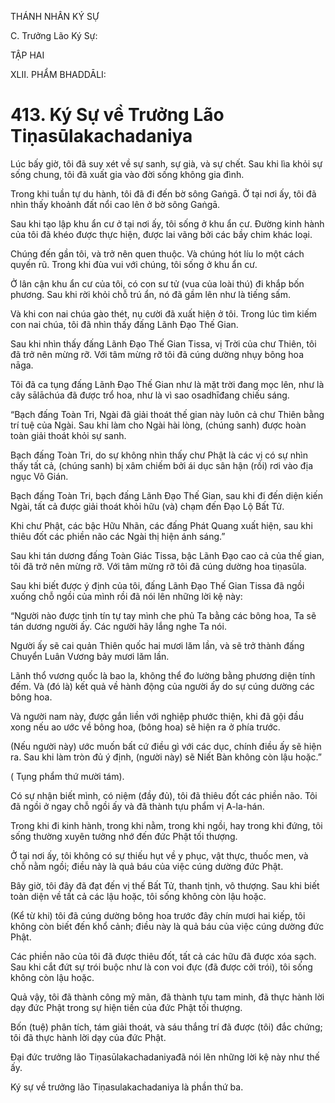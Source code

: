 THÁNH NHÂN KÝ SỰ

C. Trưởng Lão Ký Sự:

TẬP HAI

XLII. PHẨM BHADDĀLI:

# 413. Ký Sự về Trưởng Lão Tiṇasūlakachadaniya

Lúc bấy giờ, tôi đã suy xét về sự sanh, sự già, và sự chết. Sau khi lìa khỏi sự sống chung, tôi đã xuất gia vào đời sống không gia đình.

Trong khi tuần tự du hành, tôi đã đi đến bờ sông Gaṅgā. Ở tại nơi ấy, tôi đã nhìn thấy khoảnh đất nổi cao lên ở bờ sông Gaṅgā.

Sau khi tạo lập khu ẩn cư ở tại nơi ấy, tôi sống ở khu ẩn cư. Đường kinh hành của tôi đã khéo được thực hiện, được lai vãng bởi các bầy chim khác loại.

Chúng đến gần tôi, và trở nên quen thuộc. Và chúng hót líu lo một cách quyến rũ. Trong khi đùa vui với chúng, tôi sống ở khu ẩn cư.

Ở lân cận khu ẩn cư của tôi, có con sư tử (vua của loài thú) đi khắp bốn phương. Sau khi rời khỏi chỗ trú ẩn, nó đã gầm lên như là tiếng sấm.

Và khi con nai chúa gào thét, nụ cười đã xuất hiện ở tôi. Trong lúc tìm kiếm con nai chúa, tôi đã nhìn thấy đấng Lãnh Đạo Thế Gian.

Sau khi nhìn thấy đấng Lãnh Đạo Thế Gian Tissa, vị Trời của chư Thiên, tôi đã trở nên mừng rỡ. Với tâm mừng rỡ tôi đã cúng dường nhụy bông hoa nāga.

Tôi đã ca tụng đấng Lãnh Đạo Thế Gian như là mặt trời đang mọc lên, như là cây sālāchúa đã được trổ hoa, như là vì sao osadhīđang chiếu sáng.

“Bạch đấng Toàn Tri, Ngài đã giải thoát thế gian này luôn cả chư Thiên bằng trí tuệ của Ngài. Sau khi làm cho Ngài hài lòng, (chúng sanh) được hoàn toàn giải thoát khỏi sự sanh.

Bạch đấng Toàn Tri, do sự không nhìn thấy chư Phật là các vị có sự nhìn thấy tất cả, (chúng sanh) bị xâm chiếm bởi ái dục sân hận (rồi) rơi vào địa ngục Vô Gián.

Bạch đấng Toàn Tri, bạch đấng Lãnh Đạo Thế Gian, sau khi đi đến diện kiến Ngài, tất cả được giải thoát khỏi hữu (và) chạm đến Đạo Lộ Bất Tử.

Khi chư Phật, các bậc Hữu Nhãn, các đấng Phát Quang xuất hiện, sau khi thiêu đốt các phiền não các Ngài thị hiện ánh sáng.”

Sau khi tán dương đấng Toàn Giác Tissa, bậc Lãnh Đạo cao cả của thế gian, tôi đã trở nên mừng rỡ. Với tâm mừng rỡ tôi đã cúng dường hoa tiṇasūla.

Sau khi biết được ý định của tôi, đấng Lãnh Đạo Thế Gian Tissa đã ngồi xuống chỗ ngồi của mình rồi đã nói lên những lời kệ này:

“Người nào được tịnh tín tự tay mình che phủ Ta bằng các bông hoa, Ta sẽ tán dương người ấy. Các người hãy lắng nghe Ta nói.

Người ấy sẽ cai quản Thiên quốc hai mươi lăm lần, và sẽ trở thành đấng Chuyển Luân Vương bảy mươi lăm lần.

Lãnh thổ vương quốc là bao la, không thể đo lường bằng phương diện tính đếm. Và (đó là) kết quả về hành động của người ấy do sự cúng dường các bông hoa.

Và người nam này, được gắn liền với nghiệp phước thiện, khi đã gội đầu xong nếu ao ước về bông hoa, (bông hoa) sẽ hiện ra ở phía trước.

(Nếu người này) ước muốn bất cứ điều gì với các dục, chính điều ấy sẽ hiện ra. Sau khi làm tròn đủ ý định, (người này) sẽ Niết Bàn không còn lậu hoặc.”

( Tụng phẩm thứ mười tám).

Có sự nhận biết mình, có niệm (đầy đủ), tôi đã thiêu đốt các phiền não. Tôi đã ngồi ở ngay chỗ ngồi ấy và đã thành tựu phẩm vị A-la-hán.

Trong khi đi kinh hành, trong khi nằm, trong khi ngồi, hay trong khi đứng, tôi sống thường xuyên tưởng nhớ đến đức Phật tối thượng.

Ở tại nơi ấy, tôi không có sự thiếu hụt về y phục, vật thực, thuốc men, và chỗ nằm ngồi; điều này là quả báu của việc cúng dường đức Phật.

Bây giờ, tôi đây đã đạt đến vị thế Bất Tử, thanh tịnh, vô thượng. Sau khi biết toàn diện về tất cả các lậu hoặc, tôi sống không còn lậu hoặc.

(Kể từ khi) tôi đã cúng dường bông hoa trước đây chín mươi hai kiếp, tôi không còn biết đến khổ cảnh; điều này là quả báu của việc cúng dường đức Phật.

Các phiền não của tôi đã được thiêu đốt, tất cả các hữu đã được xóa sạch. Sau khi cắt đứt sự trói buộc như là con voi đực (đã được cởi trói), tôi sống không còn lậu hoặc.

Quả vậy, tôi đã thành công mỹ mãn, đã thành tựu tam minh, đã thực hành lời dạy đức Phật trong sự hiện tiền của đức Phật tối thượng.

Bốn (tuệ) phân tích, tám giải thoát, và sáu thắng trí đã được (tôi) đắc chứng; tôi đã thực hành lời dạy của đức Phật.

Đại đức trưởng lão Tiṇasūlakachadaniyađã nói lên những lời kệ này như thế ấy.

Ký sự về trưởng lão Tiṇasulakachadaniya là phần thứ ba.
